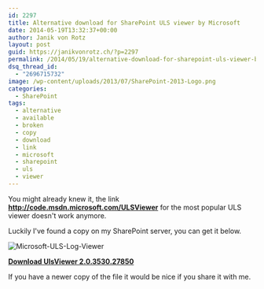 ```yaml
---
id: 2297
title: Alternative download for SharePoint ULS viewer by Microsoft
date: 2014-05-19T13:32:37+00:00
author: Janik von Rotz
layout: post
guid: https://janikvonrotz.ch/?p=2297
permalink: /2014/05/19/alternative-download-for-sharepoint-uls-viewer-by-microsoft/
dsq_thread_id:
  - "2696715732"
image: /wp-content/uploads/2013/07/SharePoint-2013-Logo.png
categories:
  - SharePoint
tags:
  - alternative
  - available
  - broken
  - copy
  - download
  - link
  - microsoft
  - sharepoint
  - uls
  - viewer
---
```

You might already knew it, the link **http://code.msdn.microsoft.com/ULSViewer** for the most popular ULS viewer doesn't work anymore.

Luckily I've found a copy on my SharePoint server, you can get it below.

![Microsoft-ULS-Log-Viewer](https://janikvonrotz.ch/wp-content/uploads/2014/05/Microsoft-ULS-Log-Viewer.png)

[**Download UlsViewer 2.0.3530.27850**](https://janikvonrotz.ch/wp-content/uploads/2014/05/UlsViewer-2.0.3530.27850.zip)

If you have a newer copy of the file it would be nice if you share it with me.